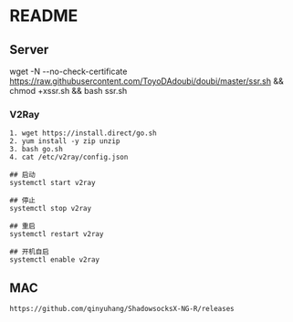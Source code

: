 # README
## Server
wget -N --no-check-certificate https://raw.githubusercontent.com/ToyoDAdoubi/doubi/master/ssr.sh && chmod +xssr.sh && bash ssr.sh

### V2Ray
```
1. wget https://install.direct/go.sh
2. yum install -y zip unzip  
3. bash go.sh
4. cat /etc/v2ray/config.json
```
```
## 启动
systemctl start v2ray

## 停止
systemctl stop v2ray

## 重启
systemctl restart v2ray

## 开机自启
systemctl enable v2ray
```
## MAC
```
https://github.com/qinyuhang/ShadowsocksX-NG-R/releases
```

